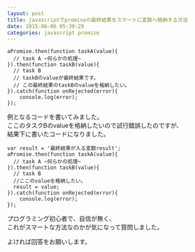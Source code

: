 ```yaml
---
layout: post
title: javascriptでpromiseの最終結果をスマートに変数へ格納する方法
date: 2015-06-06 05:39:29
categories: javascript promise
---
```

<!-- {% raw %} -->
<pre><code>aPromise.then(function taskA(value){
  // task A ~何らかの処理~
}).then(function taskB(value){
  // task B
  // taskBのvalueが最終結果です。
  // この最終結果のtaskBのvalueを格納したい。
}).catch(function onRejected(error){
    console.log(error);
});
</code></pre>

<p>例となるコードを書いてみました。<br>
ここのタスクBのvalueを格納したいので試行錯誤したのですが、<br>
結果下に書いたコードになりました。</p>

<pre><code>var result = '最終結果が入る変数result';
aPromise.then(function taskA(value){
  // task A ~何らかの処理~
}).then(function taskB(value){
  // task B 
  //ここのvalueを格納したい。
  result = value;
}).catch(function onRejected(error){
    console.log(error);
});
</code></pre>

<p>プログラミング初心者で、自信が無く、<br>
これがスマートな方法なのかが気になって質問しました。</p>

<p>よければ回答をお願いします。</p>
<!-- {% endraw %} -->
